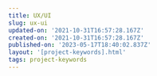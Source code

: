 ```yaml
---
title: UX/UI
slug: ux-ui
updated-on: '2021-10-31T16:57:28.167Z'
created-on: '2021-10-31T16:57:28.167Z'
published-on: '2023-05-17T18:40:02.837Z'
layout: '[project-keywords].html'
tags: project-keywords
---
```



